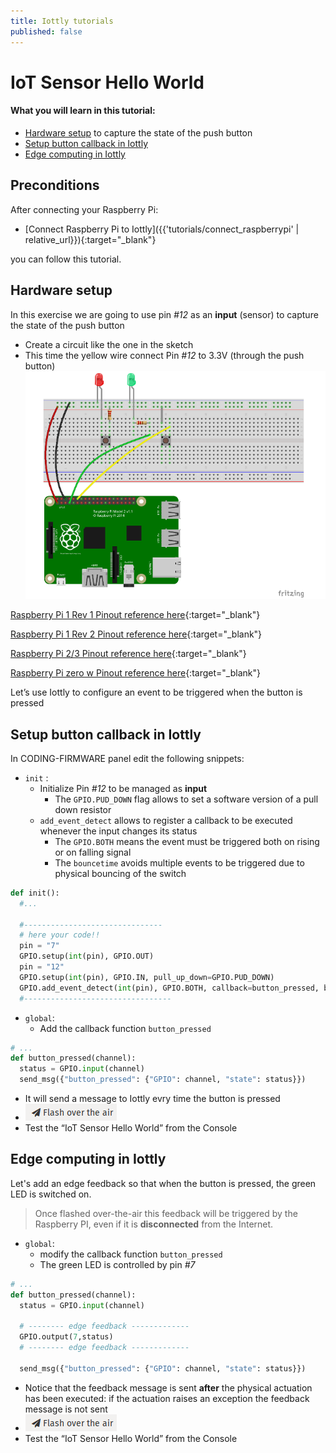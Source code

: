 ```yaml
---
title: Iottly tutorials
published: false
---
```


# IoT Sensor Hello World


#### What you will learn in this tutorial:


- [Hardware setup](#hardware-setup) to capture the state of the push button
- [Setup button callback in Iottly](#setup-button-callback-in-iottly)
- [Edge computing in Iottly](#edge-computing-in-iottly)


## Preconditions

After connecting your Raspberry Pi:
- [Connect Raspberry Pi to Iottly]({{'tutorials/connect_raspberrypi' | relative_url}}){:target="_blank"}  

you can follow this tutorial.



## Hardware setup 


In this exercise we are going to use pin *#12* as an **input** (sensor) to capture the state of the push button
- Create a circuit like the one in the sketch
- This time the yellow wire connect Pin *#12* to 3.3V (through the push button)
![Alt text](/images/hardware_set_up2.png)


[Raspberry Pi 1 Rev 1 Pinout reference here](http://www.hobbytronics.co.uk/image/data/tutorial/raspberry-pi/gpio-pinout.jpg){:target="_blank"} 

[Raspberry Pi 1 Rev 2 Pinout reference here](http://www.hobbytronics.co.uk/image/data/tutorial/raspberry-pi/gpio-pinout-rev2.jpg){:target="_blank"} 

[Raspberry Pi 2/3 Pinout reference here](http://www.jameco.com/Jameco/workshop/circuitnotes/raspberry_pi_circuit_note_fig2a.jpg){:target="_blank"} 

[Raspberry Pi zero w Pinout reference here](http://othermod.com/wp-content/uploads/Raspberry-Pi-Model-Zero-Mini-PC.jpg){:target="_blank"}   



Let’s use Iottly to configure an event to be triggered when the button is pressed


## Setup button callback in Iottly


In CODING-FIRMWARE panel edit the following snippets:
- ```init``` :
  - Initialize Pin *#12* to be managed as **input**
    - The ```GPIO.PUD_DOWN``` flag allows to set a software version of a pull down resistor
  - ```add_event_detect``` allows to register a callback to be executed whenever the input changes its status
    - The ```GPIO.BOTH``` means the event must be triggered both on rising or on falling signal
    - The ```bouncetime``` avoids multiple events to be triggered due to physical bouncing of the switch
    
```python
def init():
  #...

  #-------------------------------
  # here your code!!
  pin = "7"
  GPIO.setup(int(pin), GPIO.OUT)
  pin = "12"
  GPIO.setup(int(pin), GPIO.IN, pull_up_down=GPIO.PUD_DOWN)
  GPIO.add_event_detect(int(pin), GPIO.BOTH, callback=button_pressed, bouncetime=200)
  #---------------------------------
``` 
   
- ```global```:
  - Add the callback function ```button_pressed```
  
```python
# ...
def button_pressed(channel):
  status = GPIO.input(channel)
  send_msg({"button_pressed": {"GPIO": channel, "state": status}})
```

- It will send a message to Iottly evry time the button is pressed
-  ![Alt text](/images/flash_botton.png) 
- Test the “IoT Sensor Hello World” from the Console


## Edge computing in Iottly

 
Let's add an edge feedback so that when the button is pressed, the green LED is switched on.

> Once flashed over-the-air this feedback will be triggered by the Raspberry PI, even if it is **disconnected** from the Internet.

- ```global```:
  - modify the callback function ```button_pressed```
  - The green LED is controlled by pin *#7*
  
```python
# ...
def button_pressed(channel):
  status = GPIO.input(channel)
  
  # -------- edge feedback -------------
  GPIO.output(7,status)
  # -------- edge feedback -------------
  
  send_msg({"button_pressed": {"GPIO": channel, "state": status}})
```
- Notice that the feedback message is sent **after** the physical actuation has been executed: if the actuation raises an exception the  feedback message is not sent
-  ![Alt text](/images/flash_botton.png)
- Test the “IoT Sensor Hello World” from the Console




